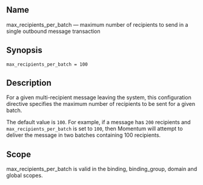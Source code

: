 <a name="conf.ref.max_recipients_per_batch"></a>
## Name

max_recipients_per_batch — maximum number of recipients to send in a single outbound message transaction

## Synopsis

`max_recipients_per_batch = 100`

<a name="idp25354992"></a>
## Description

For a given multi-recipient message leaving the system, this configuration directive specifies the maximum number of recipients to be sent for a given batch.

The default value is `100`. For example, if a message has `200` recipients and `max_recipients_per_batch` is set to `100`, then Momentum will attempt to deliver the message in two batches containing 100 recipients.

<a name="idp25359328"></a>
## Scope

max_recipients_per_batch is valid in the binding, binding_group, domain and global scopes.
